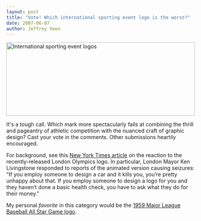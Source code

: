 ```yaml
---
layout: post
title: "Vote! Which international sporting event logo is the worst?"
date: 2007-06-07
author: Jeffrey Veen
---
```

<a href="http://www.flickr.com/photos/veen/535214179/"><img src="http://farm2.static.flickr.com/1329/535214179_acc676b91d.jpg" width="500" height="195" alt="International sporting event logos" /></a>

It's a tough call. Which mark more spectacularly fails at combining the thrill and pageantry of athletic competition with the nuanced craft of graphic design? Cast your vote in the comments. Other submissions heartily encouraged.

For background, see this <a href="http://www.nytimes.com/2007/06/07/world/europe/07olympics.html?ref=world">New York Times article</a> on the reaction to the recently-released London Olympics logo. In particular, London Mayor Ken Livingstone responded to reports of the animated version causing seizures: "If you employ someone to design a car and it kills you, you&rsquo;re pretty unhappy about that. If you employ someone to design a logo for you and they haven&rsquo;t done a basic health check, you have to ask what they do for their money."

My personal <em>favorite</em> in this category would be the <a href="http://www.sportslogos.net/logo.php?id=2949">1959 Major League Baseball All Star Game logo</a>.
